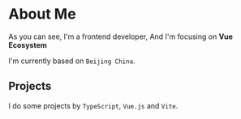 # About Me

As you can see, I'm a frontend developer, And I'm focusing on **Vue Ecosystem**

I'm currently based on `Beijing China`. 

## Projects

I do some projects by `TypeScript`, `Vue.js` and `Vite`.
